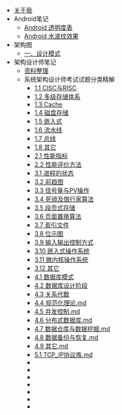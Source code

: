 - [关于我](docs%2Fabout%2Fabout.md)
- Android笔记
  - [Android 透明度表](docs%2Fandroid%2FAndroid%20%E9%80%8F%E6%98%8E%E5%BA%A6%E8%A1%A8.md)
  - [Android 水波纹效果](docs%2Fandroid%2FAndroid%20%E6%B0%B4%E6%B3%A2%E7%BA%B9%E6%95%88%E6%9E%9C.md)
- 架构图
  - [一、设计模式](docs%2F%E6%9E%B6%E6%9E%84%E5%9B%BE%2F%E8%AE%BE%E8%AE%A1%E6%A8%A1%E5%BC%8F.md)
- 架构设计师笔记
  - [资料整理](docs%2F%E6%9E%B6%E6%9E%84%2F%E8%B5%84%E6%96%99%2F%E7%B3%BB%E7%BB%9F%E6%9E%B6%E6%9E%84%E8%AE%BE%E8%AE%A1%E5%B8%88%E8%80%83%E8%AF%95%E7%AC%94%E8%AE%B0.md)
  - 系统架构设计师考试试题分类精解
    - [1.1 CISC与RISC](docs%2F%E6%9E%B6%E6%9E%84%2F%E7%B3%BB%E7%BB%9F%E6%9E%B6%E6%9E%84%E8%AE%BE%E8%AE%A1%E5%B8%88%E8%80%83%E8%AF%95%E8%AF%95%E9%A2%98%E5%88%86%E7%B1%BB%E7%B2%BE%E8%A7%A3%2F1.1%20CISC%E4%B8%8ERISC.md)
    - [1.2 多级存储体系](docs%2F%E6%9E%B6%E6%9E%84%2F%E7%B3%BB%E7%BB%9F%E6%9E%B6%E6%9E%84%E8%AE%BE%E8%AE%A1%E5%B8%88%E8%80%83%E8%AF%95%E8%AF%95%E9%A2%98%E5%88%86%E7%B1%BB%E7%B2%BE%E8%A7%A3%2F1.2%20%E5%A4%9A%E7%BA%A7%E5%AD%98%E5%82%A8%E4%BD%93%E7%B3%BB.md)
    - [1.3 Cache](docs%2F%E6%9E%B6%E6%9E%84%2F%E7%B3%BB%E7%BB%9F%E6%9E%B6%E6%9E%84%E8%AE%BE%E8%AE%A1%E5%B8%88%E8%80%83%E8%AF%95%E8%AF%95%E9%A2%98%E5%88%86%E7%B1%BB%E7%B2%BE%E8%A7%A3%2F1.3%20Cache.md)
    - [1.4 磁盘存储](docs%2F%E6%9E%B6%E6%9E%84%2F%E7%B3%BB%E7%BB%9F%E6%9E%B6%E6%9E%84%E8%AE%BE%E8%AE%A1%E5%B8%88%E8%80%83%E8%AF%95%E8%AF%95%E9%A2%98%E5%88%86%E7%B1%BB%E7%B2%BE%E8%A7%A3%2F1.4%20%E7%A3%81%E7%9B%98%E5%AD%98%E5%82%A8.md)
    - [1.5 嵌入式](docs%2F%E6%9E%B6%E6%9E%84%2F%E7%B3%BB%E7%BB%9F%E6%9E%B6%E6%9E%84%E8%AE%BE%E8%AE%A1%E5%B8%88%E8%80%83%E8%AF%95%E8%AF%95%E9%A2%98%E5%88%86%E7%B1%BB%E7%B2%BE%E8%A7%A3%2F1.5%20%E5%B5%8C%E5%85%A5%E5%BC%8F.md)
    - [1.6 流水线](docs%2F%E6%9E%B6%E6%9E%84%2F%E7%B3%BB%E7%BB%9F%E6%9E%B6%E6%9E%84%E8%AE%BE%E8%AE%A1%E5%B8%88%E8%80%83%E8%AF%95%E8%AF%95%E9%A2%98%E5%88%86%E7%B1%BB%E7%B2%BE%E8%A7%A3%2F1.6%20%E6%B5%81%E6%B0%B4%E7%BA%BF.md)
    - [1.7 总线](docs%2F%E6%9E%B6%E6%9E%84%2F%E7%B3%BB%E7%BB%9F%E6%9E%B6%E6%9E%84%E8%AE%BE%E8%AE%A1%E5%B8%88%E8%80%83%E8%AF%95%E8%AF%95%E9%A2%98%E5%88%86%E7%B1%BB%E7%B2%BE%E8%A7%A3%2F1.7%20%E6%80%BB%E7%BA%BF.md)
    - [1.8 其它](docs%2F%E6%9E%B6%E6%9E%84%2F%E7%B3%BB%E7%BB%9F%E6%9E%B6%E6%9E%84%E8%AE%BE%E8%AE%A1%E5%B8%88%E8%80%83%E8%AF%95%E8%AF%95%E9%A2%98%E5%88%86%E7%B1%BB%E7%B2%BE%E8%A7%A3%2F1.8%20%E5%85%B6%E5%AE%83.md)
    - [2.1 性能指标](docs%2F%E6%9E%B6%E6%9E%84%2F%E7%B3%BB%E7%BB%9F%E6%9E%B6%E6%9E%84%E8%AE%BE%E8%AE%A1%E5%B8%88%E8%80%83%E8%AF%95%E8%AF%95%E9%A2%98%E5%88%86%E7%B1%BB%E7%B2%BE%E8%A7%A3%2F2.1%20%E6%80%A7%E8%83%BD%E6%8C%87%E6%A0%87.md)
    - [2.2 性能评价方法](docs%2F%E6%9E%B6%E6%9E%84%2F%E7%B3%BB%E7%BB%9F%E6%9E%B6%E6%9E%84%E8%AE%BE%E8%AE%A1%E5%B8%88%E8%80%83%E8%AF%95%E8%AF%95%E9%A2%98%E5%88%86%E7%B1%BB%E7%B2%BE%E8%A7%A3%2F2.2%20%E6%80%A7%E8%83%BD%E8%AF%84%E4%BB%B7%E6%96%B9%E6%B3%95.md)
    - [3.1 进程的状态](docs%2F%E6%9E%B6%E6%9E%84%2F%E7%B3%BB%E7%BB%9F%E6%9E%B6%E6%9E%84%E8%AE%BE%E8%AE%A1%E5%B8%88%E8%80%83%E8%AF%95%E8%AF%95%E9%A2%98%E5%88%86%E7%B1%BB%E7%B2%BE%E8%A7%A3%2F3.1%20%E8%BF%9B%E7%A8%8B%E7%9A%84%E7%8A%B6%E6%80%81.md)
    - [3.2 前趋图](docs%2F%E6%9E%B6%E6%9E%84%2F%E7%B3%BB%E7%BB%9F%E6%9E%B6%E6%9E%84%E8%AE%BE%E8%AE%A1%E5%B8%88%E8%80%83%E8%AF%95%E8%AF%95%E9%A2%98%E5%88%86%E7%B1%BB%E7%B2%BE%E8%A7%A3%2F3.2%20%E5%89%8D%E8%B6%8B%E5%9B%BE.md)
    - [3.3 信号量与PV操作](docs%2F%E6%9E%B6%E6%9E%84%2F%E7%B3%BB%E7%BB%9F%E6%9E%B6%E6%9E%84%E8%AE%BE%E8%AE%A1%E5%B8%88%E8%80%83%E8%AF%95%E8%AF%95%E9%A2%98%E5%88%86%E7%B1%BB%E7%B2%BE%E8%A7%A3%2F3.3%20%E4%BF%A1%E5%8F%B7%E9%87%8F%E4%B8%8EPV%E6%93%8D%E4%BD%9C.md)
    - [3.4 死锁及银行家算法](docs%2F%E6%9E%B6%E6%9E%84%2F%E7%B3%BB%E7%BB%9F%E6%9E%B6%E6%9E%84%E8%AE%BE%E8%AE%A1%E5%B8%88%E8%80%83%E8%AF%95%E8%AF%95%E9%A2%98%E5%88%86%E7%B1%BB%E7%B2%BE%E8%A7%A3%2F3.4%20%E6%AD%BB%E9%94%81%E5%8F%8A%E9%93%B6%E8%A1%8C%E5%AE%B6%E7%AE%97%E6%B3%95.md)
    - [3.5 段页式存储](docs%2F%E6%9E%B6%E6%9E%84%2F%E7%B3%BB%E7%BB%9F%E6%9E%B6%E6%9E%84%E8%AE%BE%E8%AE%A1%E5%B8%88%E8%80%83%E8%AF%95%E8%AF%95%E9%A2%98%E5%88%86%E7%B1%BB%E7%B2%BE%E8%A7%A3%2F3.5%20%E6%AE%B5%E9%A1%B5%E5%BC%8F%E5%AD%98%E5%82%A8.md)
    - [3.6 页面置换算法](docs%2F%E6%9E%B6%E6%9E%84%2F%E7%B3%BB%E7%BB%9F%E6%9E%B6%E6%9E%84%E8%AE%BE%E8%AE%A1%E5%B8%88%E8%80%83%E8%AF%95%E8%AF%95%E9%A2%98%E5%88%86%E7%B1%BB%E7%B2%BE%E8%A7%A3%2F3.6%20%E9%A1%B5%E9%9D%A2%E7%BD%AE%E6%8D%A2%E7%AE%97%E6%B3%95.md)
    - [3.7 索引文件](docs%2F%E6%9E%B6%E6%9E%84%2F%E7%B3%BB%E7%BB%9F%E6%9E%B6%E6%9E%84%E8%AE%BE%E8%AE%A1%E5%B8%88%E8%80%83%E8%AF%95%E8%AF%95%E9%A2%98%E5%88%86%E7%B1%BB%E7%B2%BE%E8%A7%A3%2F3.7%20%E7%B4%A2%E5%BC%95%E6%96%87%E4%BB%B6.md)
    - [3.8 位示图](docs%2F%E6%9E%B6%E6%9E%84%2F%E7%B3%BB%E7%BB%9F%E6%9E%B6%E6%9E%84%E8%AE%BE%E8%AE%A1%E5%B8%88%E8%80%83%E8%AF%95%E8%AF%95%E9%A2%98%E5%88%86%E7%B1%BB%E7%B2%BE%E8%A7%A3%2F3.8%20%E4%BD%8D%E7%A4%BA%E5%9B%BE.md)
    - [3.9 输入输出控制方式](docs%2F%E6%9E%B6%E6%9E%84%2F%E7%B3%BB%E7%BB%9F%E6%9E%B6%E6%9E%84%E8%AE%BE%E8%AE%A1%E5%B8%88%E8%80%83%E8%AF%95%E8%AF%95%E9%A2%98%E5%88%86%E7%B1%BB%E7%B2%BE%E8%A7%A3%2F3.9%20%E8%BE%93%E5%85%A5%E8%BE%93%E5%87%BA%E6%8E%A7%E5%88%B6%E6%96%B9%E5%BC%8F.md)
    - [3.10 嵌入式操作系统](docs%2F%E6%9E%B6%E6%9E%84%2F%E7%B3%BB%E7%BB%9F%E6%9E%B6%E6%9E%84%E8%AE%BE%E8%AE%A1%E5%B8%88%E8%80%83%E8%AF%95%E8%AF%95%E9%A2%98%E5%88%86%E7%B1%BB%E7%B2%BE%E8%A7%A3%2F3.10%20%E5%B5%8C%E5%85%A5%E5%BC%8F%E6%93%8D%E4%BD%9C%E7%B3%BB%E7%BB%9F.md)
    - [3.11 微内核操作系统](docs%2F%E6%9E%B6%E6%9E%84%2F%E7%B3%BB%E7%BB%9F%E6%9E%B6%E6%9E%84%E8%AE%BE%E8%AE%A1%E5%B8%88%E8%80%83%E8%AF%95%E8%AF%95%E9%A2%98%E5%88%86%E7%B1%BB%E7%B2%BE%E8%A7%A3%2F3.11%20%E5%BE%AE%E5%86%85%E6%A0%B8%E6%93%8D%E4%BD%9C%E7%B3%BB%E7%BB%9F.md)
    - [3.12 其它](docs%2F%E6%9E%B6%E6%9E%84%2F%E7%B3%BB%E7%BB%9F%E6%9E%B6%E6%9E%84%E8%AE%BE%E8%AE%A1%E5%B8%88%E8%80%83%E8%AF%95%E8%AF%95%E9%A2%98%E5%88%86%E7%B1%BB%E7%B2%BE%E8%A7%A3%2F3.12%20%E5%85%B6%E5%AE%83.md)
    - [4.1 数据库模式](docs%2F%E6%9E%B6%E6%9E%84%2F%E7%B3%BB%E7%BB%9F%E6%9E%B6%E6%9E%84%E8%AE%BE%E8%AE%A1%E5%B8%88%E8%80%83%E8%AF%95%E8%AF%95%E9%A2%98%E5%88%86%E7%B1%BB%E7%B2%BE%E8%A7%A3%2F4.1%20%E6%95%B0%E6%8D%AE%E5%BA%93%E6%A8%A1%E5%BC%8F.md)
    - [4.2 数据库设计阶段](docs%2F%E6%9E%B6%E6%9E%84%2F%E7%B3%BB%E7%BB%9F%E6%9E%B6%E6%9E%84%E8%AE%BE%E8%AE%A1%E5%B8%88%E8%80%83%E8%AF%95%E8%AF%95%E9%A2%98%E5%88%86%E7%B1%BB%E7%B2%BE%E8%A7%A3%2F4.2%20%E6%95%B0%E6%8D%AE%E5%BA%93%E8%AE%BE%E8%AE%A1%E9%98%B6%E6%AE%B5.md)
    - [4.3 关系代数](docs%2F%E6%9E%B6%E6%9E%84%2F%E7%B3%BB%E7%BB%9F%E6%9E%B6%E6%9E%84%E8%AE%BE%E8%AE%A1%E5%B8%88%E8%80%83%E8%AF%95%E8%AF%95%E9%A2%98%E5%88%86%E7%B1%BB%E7%B2%BE%E8%A7%A3%2F4.3%20%E5%85%B3%E7%B3%BB%E4%BB%A3%E6%95%B0.md)
    - [4.4 规范化理论.md](docs%2F%E6%9E%B6%E6%9E%84%2F%E7%B3%BB%E7%BB%9F%E6%9E%B6%E6%9E%84%E8%AE%BE%E8%AE%A1%E5%B8%88%E8%80%83%E8%AF%95%E8%AF%95%E9%A2%98%E5%88%86%E7%B1%BB%E7%B2%BE%E8%A7%A3%2F4.4%20%E8%A7%84%E8%8C%83%E5%8C%96%E7%90%86%E8%AE%BA.md)
    - [4.5 并发控制.md](docs%2F%E6%9E%B6%E6%9E%84%2F%E7%B3%BB%E7%BB%9F%E6%9E%B6%E6%9E%84%E8%AE%BE%E8%AE%A1%E5%B8%88%E8%80%83%E8%AF%95%E8%AF%95%E9%A2%98%E5%88%86%E7%B1%BB%E7%B2%BE%E8%A7%A3%2F4.5%20%E5%B9%B6%E5%8F%91%E6%8E%A7%E5%88%B6.md)
    - [4.6 分布式数据库.md](docs%2F%E6%9E%B6%E6%9E%84%2F%E7%B3%BB%E7%BB%9F%E6%9E%B6%E6%9E%84%E8%AE%BE%E8%AE%A1%E5%B8%88%E8%80%83%E8%AF%95%E8%AF%95%E9%A2%98%E5%88%86%E7%B1%BB%E7%B2%BE%E8%A7%A3%2F4.6%20%E5%88%86%E5%B8%83%E5%BC%8F%E6%95%B0%E6%8D%AE%E5%BA%93.md)
    - [4.7 数据仓库与数据挖掘.md](docs%2F%E6%9E%B6%E6%9E%84%2F%E7%B3%BB%E7%BB%9F%E6%9E%B6%E6%9E%84%E8%AE%BE%E8%AE%A1%E5%B8%88%E8%80%83%E8%AF%95%E8%AF%95%E9%A2%98%E5%88%86%E7%B1%BB%E7%B2%BE%E8%A7%A3%2F4.7%20%E6%95%B0%E6%8D%AE%E4%BB%93%E5%BA%93%E4%B8%8E%E6%95%B0%E6%8D%AE%E6%8C%96%E6%8E%98.md)
    - [4.8 数据备份与恢复.md](docs%2F%E6%9E%B6%E6%9E%84%2F%E7%B3%BB%E7%BB%9F%E6%9E%B6%E6%9E%84%E8%AE%BE%E8%AE%A1%E5%B8%88%E8%80%83%E8%AF%95%E8%AF%95%E9%A2%98%E5%88%86%E7%B1%BB%E7%B2%BE%E8%A7%A3%2F4.8%20%E6%95%B0%E6%8D%AE%E5%A4%87%E4%BB%BD%E4%B8%8E%E6%81%A2%E5%A4%8D.md)
    - [4.9 其它.md](docs%2F%E6%9E%B6%E6%9E%84%2F%E7%B3%BB%E7%BB%9F%E6%9E%B6%E6%9E%84%E8%AE%BE%E8%AE%A1%E5%B8%88%E8%80%83%E8%AF%95%E8%AF%95%E9%A2%98%E5%88%86%E7%B1%BB%E7%B2%BE%E8%A7%A3%2F4.9%20%E5%85%B6%E5%AE%83.md)
    - [5.1 TCP_IP协议族.md](docs%2F%E6%9E%B6%E6%9E%84%2F%E7%B3%BB%E7%BB%9F%E6%9E%B6%E6%9E%84%E8%AE%BE%E8%AE%A1%E5%B8%88%E8%80%83%E8%AF%95%E8%AF%95%E9%A2%98%E5%88%86%E7%B1%BB%E7%B2%BE%E8%A7%A3%2F5.1%20TCP_IP%E5%8D%8F%E8%AE%AE%E6%97%8F.md)
    - 
    - 
    - 
    - 
    - 
    - 
    - 